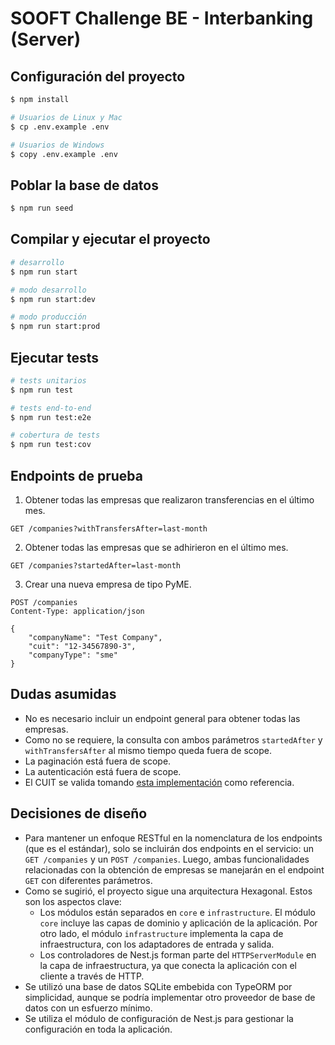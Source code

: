 # SOOFT Challenge BE - Interbanking (Server)

## Configuración del proyecto

```bash
$ npm install

# Usuarios de Linux y Mac
$ cp .env.example .env

# Usuarios de Windows
$ copy .env.example .env
```

## Poblar la base de datos

```bash
$ npm run seed
```

## Compilar y ejecutar el proyecto

```bash
# desarrollo
$ npm run start

# modo desarrollo
$ npm run start:dev

# modo producción
$ npm run start:prod
```

## Ejecutar tests

```bash
# tests unitarios
$ npm run test

# tests end-to-end
$ npm run test:e2e

# cobertura de tests
$ npm run test:cov
```

## Endpoints de prueba

1. Obtener todas las empresas que realizaron transferencias en el último mes.

```http
GET /companies?withTransfersAfter=last-month
```

2. Obtener todas las empresas que se adhirieron en el último mes.

```http
GET /companies?startedAfter=last-month
```

3. Crear una nueva empresa de tipo PyME.

```http
POST /companies
Content-Type: application/json

{
	"companyName": "Test Company",
	"cuit": "12-34567890-3",
    "companyType": "sme"
}
```

## Dudas asumidas

- No es necesario incluir un endpoint general para obtener todas las empresas.
- Como no se requiere, la consulta con ambos parámetros `startedAfter` y `withTransfersAfter` al mismo tiempo queda fuera de scope.
- La paginación está fuera de scope.
- La autenticación está fuera de scope.
- El CUIT se valida tomando [esta implementación](https://wiki.python.org.ar/recetario/validarcuit/) como referencia.

## Decisiones de diseño

- Para mantener un enfoque RESTful en la nomenclatura de los endpoints (que es el estándar), solo se incluirán dos endpoints en el servicio: un `GET /companies` y un `POST /companies`. Luego, ambas funcionalidades relacionadas con la obtención de empresas se manejarán en el endpoint `GET` con diferentes parámetros.
- Como se sugirió, el proyecto sigue una arquitectura Hexagonal. Estos son los aspectos clave:
  - Los módulos están separados en `core` e `infrastructure`. El módulo `core` incluye las capas de dominio y aplicación de la aplicación. Por otro lado, el módulo `infrastructure` implementa la capa de infraestructura, con los adaptadores de entrada y salida.
  - Los controladores de Nest.js forman parte del `HTTPServerModule` en la capa de infraestructura, ya que conecta la aplicación con el cliente a través de HTTP.
- Se utilizó una base de datos SQLite embebida con TypeORM por simplicidad, aunque se podría implementar otro proveedor de base de datos con un esfuerzo mínimo.
- Se utiliza el módulo de configuración de Nest.js para gestionar la configuración en toda la aplicación.